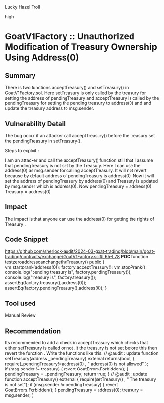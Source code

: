 Lucky Hazel Troll

high

# GoatV1Factory :: Unauthorized Modification of Treasury Ownership Using Address(0)

## Summary
There is two functions acceptTreasury() and setTreasury() in GoatV1Factory.sol. Here setTreasury is only called by the treasury for setting the address of pendingTreasury and acceptTreasury is called by the pendingTreasury for setting the pending treasury to address(0) and and update the treasury address to msg.sender.
## Vulnerability Detail
The bug occur if an attacker call acceptTreasury() before the treasury set the pendingTreasury in setTreasury().

Steps to exploit :

I am an attacker and call the acceptTreasury() function still that I assume that pendingTreasury is not set by the Treasury.
Here I can use the address(0) as msg.sender for calling acceptTreasury. It will not revert because by default address of pendingTreasury is address(0).
Now it will set the address of pendingTreasury by address(0) and Treasury is updated by msg.sender which is address(0).
Now pendingTreasury = address(0)
Treasury = address(0)
## Impact
The impact is that anyone can use the address(0) for getting the rights of Treasury .
## Code Snippet
https://github.com/sherlock-audit/2024-03-goat-trading/blob/main/goat-trading/contracts/exchange/GoatV1Factory.sol#L65-L78
**POC**
        function testzeroaddresscanchangetheTreasury() public {
        vm.startprank(address(0));
        factory.acceptTreasury();
        vm.stopPrank();
        console.log("pending treasury is", factory.pendingTreasury());
        console.log("treasury is", factory.treasury());
        assertEq(factory.treasury(),address(0));
        assertEq(factory.pendingTreasury(),address(0));
    }
## Tool used
Manual Review
## Recommendation
Its recommended to add a check in acceptTreasury which checks that either setTreasury is called or not .It the treasury is not set before this then revert the function . Write the functions like this.
   // @audit : update
    function setTreasury(address _pendingTreasury) external returns(bool) {
     require(_pendingTreasury!=address(0) , " address(0) is not allowed" );   
     if (msg.sender != treasury) {
            revert GoatErrors.Forbidden();
        }
        pendingTreasury = _pendingTreasury;
        return true;
     }
    // @audit : update
    function acceptTreasury() external {
        require(setTreasury() , " The treasury is not set");
        if (msg.sender != pendingTreasury) {
            revert GoatErrors.Forbidden();
        }
        pendingTreasury = address(0);
        treasury = msg.sender;
    }

